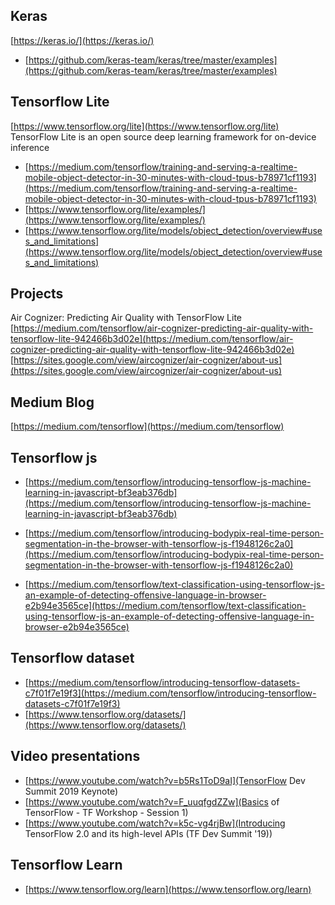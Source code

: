 ## Keras
[https://keras.io/](https://keras.io/)
- [https://github.com/keras-team/keras/tree/master/examples](https://github.com/keras-team/keras/tree/master/examples)

## Tensorflow Lite
[https://www.tensorflow.org/lite](https://www.tensorflow.org/lite)
TensorFlow Lite is an open source deep learning framework for on-device inference
- [https://medium.com/tensorflow/training-and-serving-a-realtime-mobile-object-detector-in-30-minutes-with-cloud-tpus-b78971cf1193](https://medium.com/tensorflow/training-and-serving-a-realtime-mobile-object-detector-in-30-minutes-with-cloud-tpus-b78971cf1193)
- [https://www.tensorflow.org/lite/examples/](https://www.tensorflow.org/lite/examples/)
- [https://www.tensorflow.org/lite/models/object_detection/overview#uses_and_limitations](https://www.tensorflow.org/lite/models/object_detection/overview#uses_and_limitations)

## Projects
Air Cognizer: Predicting Air Quality with TensorFlow Lite
[https://medium.com/tensorflow/air-cognizer-predicting-air-quality-with-tensorflow-lite-942466b3d02e](https://medium.com/tensorflow/air-cognizer-predicting-air-quality-with-tensorflow-lite-942466b3d02e)
[https://sites.google.com/view/aircognizer/air-cognizer/about-us](https://sites.google.com/view/aircognizer/air-cognizer/about-us)


## Medium Blog
[https://medium.com/tensorflow](https://medium.com/tensorflow)

## Tensorflow js
- [https://medium.com/tensorflow/introducing-tensorflow-js-machine-learning-in-javascript-bf3eab376db](https://medium.com/tensorflow/introducing-tensorflow-js-machine-learning-in-javascript-bf3eab376db)
- [https://medium.com/tensorflow/introducing-bodypix-real-time-person-segmentation-in-the-browser-with-tensorflow-js-f1948126c2a0](https://medium.com/tensorflow/introducing-bodypix-real-time-person-segmentation-in-the-browser-with-tensorflow-js-f1948126c2a0)

- [https://medium.com/tensorflow/text-classification-using-tensorflow-js-an-example-of-detecting-offensive-language-in-browser-e2b94e3565ce](https://medium.com/tensorflow/text-classification-using-tensorflow-js-an-example-of-detecting-offensive-language-in-browser-e2b94e3565ce)

## Tensorflow dataset
- [https://medium.com/tensorflow/introducing-tensorflow-datasets-c7f01f7e19f3](https://medium.com/tensorflow/introducing-tensorflow-datasets-c7f01f7e19f3)
- [https://www.tensorflow.org/datasets/](https://www.tensorflow.org/datasets/)

## Video presentations
- [https://www.youtube.com/watch?v=b5Rs1ToD9aI](TensorFlow Dev Summit 2019 Keynote)
- [https://www.youtube.com/watch?v=F_uuqfgdZZw](Basics of TensorFlow - TF Workshop - Session 1)
- [https://www.youtube.com/watch?v=k5c-vg4rjBw](Introducing TensorFlow 2.0 and its high-level APIs (TF Dev Summit '19))

## Tensorflow Learn
- [https://www.tensorflow.org/learn](https://www.tensorflow.org/learn)
